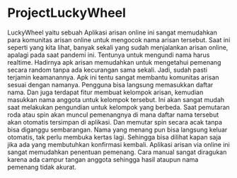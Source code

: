 # ProjectLuckyWheel

LuckyWheel yaitu sebuah Aplikasi arisan online ini sangat memudahkan para komunitas arisan online untuk mengocok nama arisan tersebut. Saat ini seperti yang kita lihat, banyak sekali yang sudah menjalankan arisan online, apalagi pada saat pandemi ini. Tentunya untuk mengundi nama harus realtime. Hadirnya apk arisan memudahkan untuk mengetahui pemenang secara random tanpa ada kecurangan sama sekali. Jadi, sudah pasti terjamin keamanannya.
Apk ini tentu sangat membantu komunitas arisan sesuai dengan namanya. Pengguna bisa langsung memasukkan daftar nama. Dan juga terdapat fitur membuat kelompok arisan, kemudian masukkan nama anggota untuk kelompok tersebut. Ini akan sangat mudah saat melakukan pengundian untuk kelompok yang berbeda. Saat pemutaran roda atau spin akan muncul pemenangnya di mana daftar nama tersebut akan otomatis tersimpan di aplikasi. Dan memutar spin secara acak tanpa bisa diganggu  sembarangan. Nama yang menang pun bisa langsung keluar otomatis, tak perlu membuka kertas lagi. Sehingga bisa dilihat kapan saja jika ada yang membutuhkan konfirmasi kembali. Aplikasi arisan via online ini sangat memudahkan penentuan pemenang. Cara manual sangat diragukan karena ada campur tangan anggota sehingga hasil ataupun nama pemenang tidak akurat.
